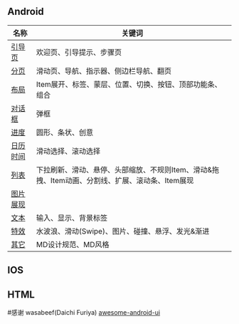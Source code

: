 
## Android
名称| 关键词 
---|---
[引导页](Android/引导页.md)|欢迎页、引导提示、步骤页
[分页](Android/分页.md)|滑动页、导航、指示器、侧边栏导航、翻页
[布局](Android/布局.md)|Item展开、标签、蒙层、位置、切换、按钮、顶部功能条、组合
[对话框](Android/对话框.md)|弹框
[进度](Android/进度.md)|圆形、条状、创意
[日历时间](Android/日历时间.md)|滑动选择、滚动选择
[列表](Android/列表.md)|下拉刷新、滑动、悬停、头部缩放、不规则Item、滑动&拖拽、Item动画、分割线、扩展、滚动条、Item展现
[图片展现](Android/图片展现.md)|
[文本](Android/文本.md)|输入、显示、背景标签
[特效](Android/特效.md)|水波浪、滑动(Swipe)、图片、碰撞、悬浮、发光&渐进
[其它](Android/其它.md)|MD设计规范、MD风格

## IOS

## HTML


#感谢
wasabeef(Daichi Furiya) [awesome-android-ui](https://github.com/wasabeef/awesome-android-ui)
